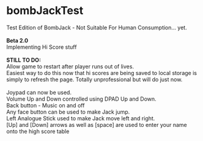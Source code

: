 # bombJackTest
Test Edition of BombJack - Not Suitable For Human Consumption... yet.<br/>
<br/>
<b>Beta 2.0</b><br/>
Implementing Hi Score stuff<br/>
<br/>
<b>STILL TO DO:</b><br/>
Allow game to restart after player runs out of lives.<br/>
    Easiest way to do this now that hi scores are being saved to local storage is simply to refresh the page. Totally unprofessional but       will do just now.
<br/>
<br/>
Joypad can now be used.<br/>
Volume Up and Down controlled using DPAD Up and Down.<br/>
Back button - Music on and off<br/>
Any face button can be used to make Jack jump.<br/>
Left Analogue Stick used to make Jack move left and right.<br/>
[Up] and [Down] arrows as well as [space] are used to enter your name onto the high score table

